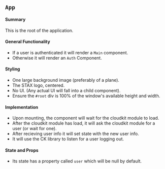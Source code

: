 ## `App`

#### Summary
This is the root of the application.

#### General Functionality
* If a user is authenticated it will render a `Main` component.
* Otherwise it will render an `Auth` Component.

#### Styling
* One large background image (preferably of a plane).
* The STAX logo, centered.
* No UI. (Any actual UI will fall into a child component).
* Ensure the `#root` div is 100% of the window's available height and width.

#### Implementation
* Upon mounting, the component will wait for the cloudkit module to load.
* After the cloudkit module has load, it will ask the cloudkit module for a user (or wait for one).
* After recieving user info it will set state with the new user info.
* It will use the CK library to listen for a user logging out.

#### State and Props
* Its state has a property called `user` which will be null by default.
